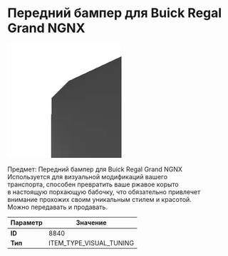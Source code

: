 # Передний бампер для Buick Regal Grand NGNX

![Item Image](../img/8840.webp?raw=true)

Предмет: Передний бампер для Buick Regal Grand NGNX<br>Используется для визуальной модификаций вашего<br>транспорта, способен превратить ваше ржавое корыто<br>в настоящую порхающую бабочку, что обязательно привлечет<br>внимание прохожих своим уникальным стилем и красотой.<br>Можно передавать и продавать.


| Параметр | Значение |
|----------|----------|
| **ID** | 8840 |
| **Тип** | ITEM_TYPE_VISUAL_TUNING |

